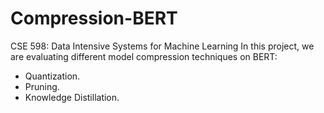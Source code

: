 # Compression-BERT
CSE 598: Data Intensive Systems for Machine Learning
In this project, we are evaluating different model compression techniques on BERT: 

- Quantization. 
- Pruning.
- Knowledge Distillation.

